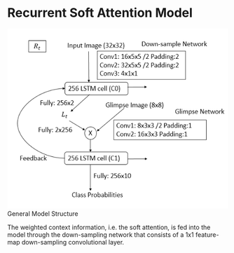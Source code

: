 # Recurrent Soft Attention Model
![RSAM structure for 1 timestamp](https://github.com/renll/RSAM/raw/master/111.png)
General Model Structure

The weighted context information, i.e. the soft attention, is fed into the model through the down-sampling network that consists of a 1x1 feature-map down-sampling convolutional layer.
